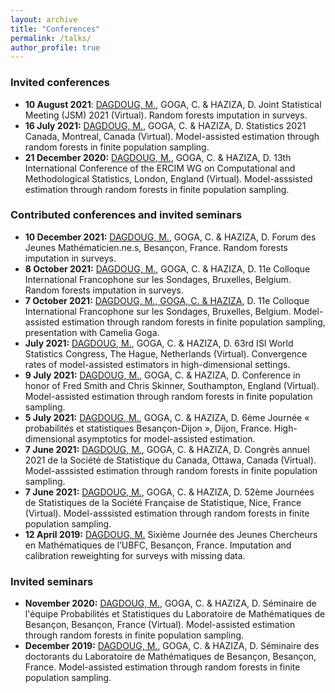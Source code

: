 ```yaml
---
layout: archive
title: "Conferences"
permalink: /talks/
author_profile: true
---
```


### Invited conferences

- **10 August 2021**: <ins> DAGDOUG, M.</ins>, GOGA, C. & HAZIZA, D. Joint Statistical Meeting (JSM) 2021 (Virtual). Random forests imputation in surveys. 
- **16 July 2021:** <ins> DAGDOUG, M.</ins>, GOGA, C. & HAZIZA, D. Statistics 2021 Canada, Montreal, Canada (Virtual). Model-assisted estimation through random forests in finite population sampling. 
- **21 December 2020:** <ins> DAGDOUG, M.</ins>, GOGA, C. & HAZIZA, D. 13th International Conference of the ERCIM WG on Computational and Methodological Statistics, London, England (Virtual). Model-asssisted estimation through random forests in finite population sampling. 


### Contributed conferences and invited seminars

- **10 December 2021:** <ins> DAGDOUG, M.</ins>, GOGA, C. & HAZIZA, D. Forum des Jeunes Mathématicien.ne.s, Besançon, France. Random forests imputation in surveys. 
- **8 October 2021:** <ins> DAGDOUG, M.</ins>, GOGA, C. & HAZIZA, D. 11e Colloque International Francophone sur les Sondages, Bruxelles, Belgium. Random forests imputation in surveys. 
- **7 October 2021:** <ins> DAGDOUG, M., <ins> GOGA, C. </ins>& HAZIZA</ins>, D. 11e Colloque International Francophone sur les Sondages, Bruxelles, Belgium. Model-assisted estimation through random forests in finite population sampling, presentation with Camelia Goga. 
- **July 2021:** <ins> DAGDOUG, M.</ins>, GOGA, C. & HAZIZA, D. 63rd ISI World Statistics Congress, The Hague, Netherlands (Virtual). Convergence rates of model-assisted estimators in high-dimensional settings. 
- **9 July 2021:** <ins> DAGDOUG, M.</ins>, GOGA, C. & HAZIZA, D. Conference in honor of Fred Smith and Chris Skinner, Southampton, England (Virtual). Model-assisted estimation through random forests in finite population sampling. 
- **5 July 2021:** <ins> DAGDOUG, M.</ins>, GOGA, C. & HAZIZA, D. 6ème Journée « probabilités et statistiques Besançon-Dijon », Dijon, France. High-dimensional asymptotics for model-assisted estimation. 
- **7 June 2021:** <ins> DAGDOUG, M.</ins>, GOGA, C. & HAZIZA, D. Congrès annuel 2021 de la Société de Statistique du Canada, Ottawa, Canada (Virtual). Model-asssisted estimation through random forests in finite population sampling. 
- **7 June 2021:** <ins> DAGDOUG, M.</ins>, GOGA, C. & HAZIZA, D. 52ème Journées de Statistiques de la Société Française de Statistique, Nice, France (Virtual). Model-asssisted estimation through random forests in finite population sampling. 
- **12 April 2019:** <ins> DAGDOUG, M.</ins> Sixième Journée des Jeunes Chercheurs en Mathématiques de l’UBFC, Besançon, France. Imputation and calibration reweighting for surveys with missing data.

### Invited seminars

- **November 2020:** <ins> DAGDOUG, M.</ins>, GOGA, C. & HAZIZA, D. Séminaire de l'équipe Probabilités et Statistiques du Laboratoire de Mathématiques de Besançon, Besançon, France (Virtual). Model-assisted estimation through random forests in finite population sampling.
- **December 2019:** <ins> DAGDOUG, M.</ins>, GOGA, C. & HAZIZA, D. Séminaire des doctorants du Laboratoire de Mathématiques de Besançon, Besançon, France. Model-assisted estimation through random forests in finite population sampling.
